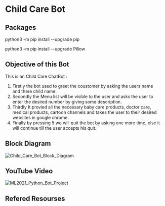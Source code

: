 # Child Care Bot

## Packages
python3 -m pip install --upgrade pip

python3 -m pip install --upgrade Pillow

## Objective of this Bot
This is an Child Care ChatBot : 
1) Firstly the bot used to greet the coustomer by asking the users name and there child name.
2) Secondly the Menu list will be visible to the user and asks the user to enter the desired number by giving some description.
3) Thirdly It provied all the necessary baby care products, doctor care, medical products, cartoon channels and takes the user to their desired websites in google chrome.
4) Finally by pressing 5 we will quit the bot by asking one more time, else it will continue till the user accepts his quit. 

## Block Diagram
![Child_Care_Bot_Block_Diagram](https://user-images.githubusercontent.com/72602914/96372858-9a7b6500-1186-11eb-8b08-8676d7d33505.jpeg)

## YouTube Video 
[![ML2021_Python_Bot_Project](https://yt-embed.herokuapp.com/embed?v=zJnK-CKnmfU&t=1s)](https://www.youtube.com/watch?v=zJnK-CKnmfU&t=1s "ML2021_Python_Bot_Project")

## Refered Resourses

